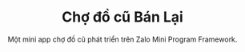 ---
title: "Chợ đồ cũ Bán Lại"
subtitle: Một mini app chợ đồ cũ phát triển trên Zalo Mini Program Framework.
image: /img/banner.gif
intro:
    heading: "Bán Lại là gì ?"
    text: "Bán lại là một mini app chợ đồ cũ kết nối người mua và người bán có thể trao đổi sản phẩm đã qua sử dụng. 
        Mục tiêu của project này đóng vai trò 1 template app giúp các nhà phát triển tham khảo và nhanh chóng hiện thực
        hóa các ý tưởng kinh doanh của họ nhanh chóng hơn."
products:
    - image: img/backend-techstack.svg
      text: "Các công nghệ chính dùng cho back-end là Node.JS cơ sở dữ liệu MongoDB Atlas và lưu trữ hình ảnh trên Cloudinary host server bằng Heroku"
    - image: /img/frontend-techstack.svg
      text: "Các công nghệ front-end bao gồm là React JS cùng với Zalo Mini framework"
values:
    heading: Showcase tính năng
    text: Đi qua nhanh những màn hình chính của mini app nhằm giúp bạn nắm qua sơ bộ những tính năng chính của mini app
---